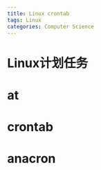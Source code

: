 ```yaml
---
title: Linux crontab
tags: Linux
categories: Computer Science
---
```


# Linux计划任务

# at

# crontab

# anacron
